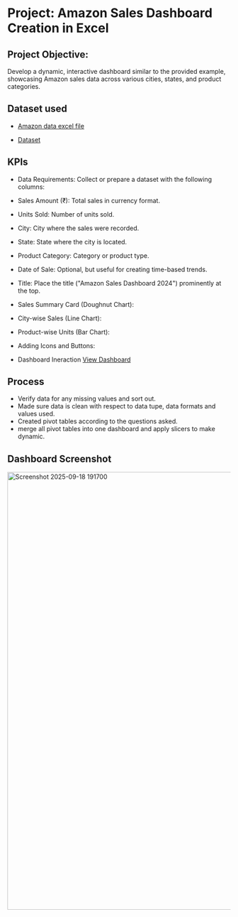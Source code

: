 # Project: Amazon Sales Dashboard Creation in Excel
## Project Objective: 
Develop a dynamic, interactive dashboard similar to the provided example, showcasing Amazon sales data across various cities, states, and product categories.

## Dataset used
- <a href="https://docs.google.com/spreadsheets/d/1O6alNOXFznP7EJiP61VEcFaRmOtuovbE/edit?usp=sharing&ouid=104592710800569516635&rtpof=true&sd=true">Amazon data excel file</a>

- <a href="https://github.com/Archil16/Amazon-Data-Dashboard/blob/main/Amazon%20sales%20data.xlsx">Dataset</a>

## KPIs
- Data Requirements: Collect or prepare a dataset with the following columns:
- Sales Amount (₹): Total sales in currency format.
- Units Sold: Number of units sold.
- City: City where the sales were recorded.
- State: State where the city is located.
- Product Category: Category or product type.
- Date of Sale: Optional, but useful for creating time-based trends.
- Title: Place the title ("Amazon Sales Dashboard 2024") prominently at the top.
- Sales Summary Card (Doughnut Chart):
- City-wise Sales (Line Chart):
- Product-wise Units (Bar Chart):
- Adding Icons and Buttons:

- Dashboard Ineraction <a href="https://github.com/Archil16/Amazon-Data-Dashboard/blob/main/Amazon%20sales%20data.xlsx">View Dashboard</a>

## Process
- Verify data for any missing values and sort out.
- Made sure data is clean with respect to data tupe, data formats and values used.
- Created pivot tables according to the questions asked.
- merge all pivot tables into one dashboard and apply slicers to make dynamic.

## Dashboard Screenshot
<img width="1320" height="986" alt="Screenshot 2025-09-18 191700" src="https://github.com/user-attachments/assets/f3e9b2c1-d349-41b9-83d0-0af030968c4e" />
